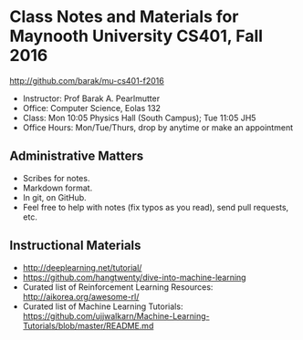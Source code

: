Class Notes and Materials for Maynooth University CS401, Fall 2016
==================================================================

http://github.com/barak/mu-cs401-f2016

* Instructor: Prof Barak A. Pearlmutter
* Office: Computer Science, Eolas 132
* Class: Mon 10:05 Physics Hall (South Campus); Tue 11:05 JH5
* Office Hours: Mon/Tue/Thurs, drop by anytime or make an appointment

Administrative Matters
----------------------

* Scribes for notes.
* Markdown format.
* In git, on GitHub.
* Feel free to help with notes (fix typos as you read), send pull requests, etc.

Instructional Materials
-----------------------

* http://deeplearning.net/tutorial/
* https://github.com/hangtwenty/dive-into-machine-learning
* Curated list of Reinforcement Learning Resources: http://aikorea.org/awesome-rl/
* Curated list of Machine Learning Tutorials: https://github.com/ujjwalkarn/Machine-Learning-Tutorials/blob/master/README.md
